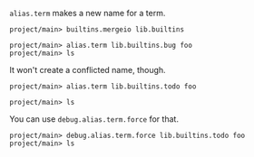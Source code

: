 `alias.term` makes a new name for a term.

```ucm:hide
project/main> builtins.mergeio lib.builtins
```

```ucm
project/main> alias.term lib.builtins.bug foo
project/main> ls
```

It won't create a conflicted name, though.

```ucm:error
project/main> alias.term lib.builtins.todo foo
```

```ucm
project/main> ls
```

You can use `debug.alias.term.force` for that.

```ucm
project/main> debug.alias.term.force lib.builtins.todo foo
project/main> ls
```
